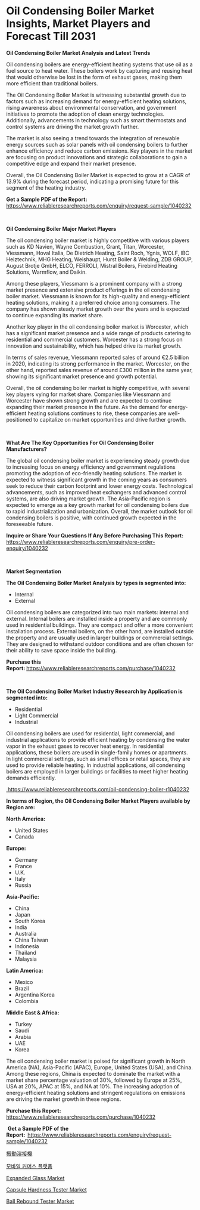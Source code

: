 <p><h1>Oil Condensing Boiler Market Insights, Market Players and Forecast Till 2031</h1></p><p><strong>Oil Condensing Boiler Market Analysis and Latest Trends</strong></p>
<p><p>Oil condensing boilers are energy-efficient heating systems that use oil as a fuel source to heat water. These boilers work by capturing and reusing heat that would otherwise be lost in the form of exhaust gases, making them more efficient than traditional boilers.</p><p>The Oil Condensing Boiler Market is witnessing substantial growth due to factors such as increasing demand for energy-efficient heating solutions, rising awareness about environmental conservation, and government initiatives to promote the adoption of clean energy technologies. Additionally, advancements in technology such as smart thermostats and control systems are driving the market growth further.</p><p>The market is also seeing a trend towards the integration of renewable energy sources such as solar panels with oil condensing boilers to further enhance efficiency and reduce carbon emissions. Key players in the market are focusing on product innovations and strategic collaborations to gain a competitive edge and expand their market presence.</p><p>Overall, the Oil Condensing Boiler Market is expected to grow at a CAGR of 13.9% during the forecast period, indicating a promising future for this segment of the heating industry.</p></p>
<p><strong>Get a Sample PDF of the Report:&nbsp;</strong> <a href="https://www.reliableresearchreports.com/enquiry/request-sample/1040232">https://www.reliableresearchreports.com/enquiry/request-sample/1040232</a></p>
<p>&nbsp;</p>
<p><strong>Oil Condensing Boiler Major Market Players</strong></p>
<p><p>The oil condensing boiler market is highly competitive with various players such as KD Navien, Wayne Combustion, Grant, Titan, Worcester, Viessmann, Hoval Italia, De Dietrich Heating, Saint Roch, Ygnis, WOLF, IBC Heiztechnik, MHG Heating, Weishaupt, Hurst Boiler & Welding, ZDB GROUP, August Brotje GmbH, ELCO, FERROLI, Mistral Boilers, Firebird Heating Solutions, Warmflow, and Daikin. </p><p>Among these players, Viessmann is a prominent company with a strong market presence and extensive product offerings in the oil condensing boiler market. Viessmann is known for its high-quality and energy-efficient heating solutions, making it a preferred choice among consumers. The company has shown steady market growth over the years and is expected to continue expanding its market share.</p><p>Another key player in the oil condensing boiler market is Worcester, which has a significant market presence and a wide range of products catering to residential and commercial customers. Worcester has a strong focus on innovation and sustainability, which has helped drive its market growth.</p><p>In terms of sales revenue, Viessmann reported sales of around €2.5 billion in 2020, indicating its strong performance in the market. Worcester, on the other hand, reported sales revenue of around £300 million in the same year, showing its significant market presence and growth potential.</p><p>Overall, the oil condensing boiler market is highly competitive, with several key players vying for market share. Companies like Viessmann and Worcester have shown strong growth and are expected to continue expanding their market presence in the future. As the demand for energy-efficient heating solutions continues to rise, these companies are well-positioned to capitalize on market opportunities and drive further growth.</p></p>
<p>&nbsp;</p>
<p><strong>What Are The Key Opportunities For Oil Condensing Boiler Manufacturers?</strong></p>
<p><p>The global oil condensing boiler market is experiencing steady growth due to increasing focus on energy efficiency and government regulations promoting the adoption of eco-friendly heating solutions. The market is expected to witness significant growth in the coming years as consumers seek to reduce their carbon footprint and lower energy costs. Technological advancements, such as improved heat exchangers and advanced control systems, are also driving market growth. The Asia-Pacific region is expected to emerge as a key growth market for oil condensing boilers due to rapid industrialization and urbanization. Overall, the market outlook for oil condensing boilers is positive, with continued growth expected in the foreseeable future.</p></p>
<p><strong>Inquire or Share Your Questions If Any Before Purchasing This Report:</strong> <a href="https://www.reliableresearchreports.com/enquiry/pre-order-enquiry/1040232">https://www.reliableresearchreports.com/enquiry/pre-order-enquiry/1040232</a></p>
<p>&nbsp;</p>
<p><strong>Market Segmentation</strong></p>
<p><strong>The Oil Condensing Boiler Market Analysis by types is segmented into:</strong></p>
<p><ul><li>Internal</li><li>External</li></ul></p>
<p><p>Oil condensing boilers are categorized into two main markets: internal and external. Internal boilers are installed inside a property and are commonly used in residential buildings. They are compact and offer a more convenient installation process. External boilers, on the other hand, are installed outside the property and are usually used in larger buildings or commercial settings. They are designed to withstand outdoor conditions and are often chosen for their ability to save space inside the building.</p></p>
<p><strong>Purchase this Report:&nbsp;</strong><a href="https://www.reliableresearchreports.com/purchase/1040232">https://www.reliableresearchreports.com/purchase/1040232</a></p>
<p>&nbsp;</p>
<p><strong>The Oil Condensing Boiler Market Industry Research by Application is segmented into:</strong></p>
<p><ul><li>Residential</li><li>Light Commercial</li><li>Industrial</li></ul></p>
<p><p>Oil condensing boilers are used for residential, light commercial, and industrial applications to provide efficient heating by condensing the water vapor in the exhaust gases to recover heat energy. In residential applications, these boilers are used in single-family homes or apartments. In light commercial settings, such as small offices or retail spaces, they are used to provide reliable heating. In industrial applications, oil condensing boilers are employed in larger buildings or facilities to meet higher heating demands efficiently.</p></p>
<p><a href="https://www.reliableresearchreports.com/oil-condensing-boiler-r1040232">&nbsp;https://www.reliableresearchreports.com/oil-condensing-boiler-r1040232</a></p>
<p><strong>In terms of Region, the Oil Condensing Boiler Market Players available by Region are:</strong></p>
<p>
    <p> <strong> North America: </strong>
        <ul>
            <li>United States</li>
            <li>Canada</li>
        </ul>
        </p> 
    <p> <strong> Europe: </strong>
        <ul>
            <li>Germany</li>
            <li>France</li>
            <li>U.K.</li>
            <li>Italy</li>
            <li>Russia</li>
        </ul>
        </p> 
    <p> <strong> Asia-Pacific: </strong>
        <ul>
            <li>China</li>
            <li>Japan</li>
            <li>South Korea</li>
            <li>India</li>
            <li>Australia</li>
            <li>China Taiwan</li>
            <li>Indonesia</li>
            <li>Thailand</li>
            <li>Malaysia</li>
        </ul>
        </p> 
    <p> <strong> Latin America: </strong>
        <ul>
            <li>Mexico</li>
            <li>Brazil</li>
            <li>Argentina Korea</li>
            <li>Colombia</li>
        </ul>
        </p> 
    <p> <strong> Middle East & Africa: </strong>
        <ul>
            <li>Turkey</li>
            <li>Saudi</li>
            <li>Arabia</li>
            <li>UAE</li>
            <li>Korea</li>
        </ul>
    </p>
    </p>
<p><p>The oil condensing boiler market is poised for significant growth in North America (NA), Asia-Pacific (APAC), Europe, United States (USA), and China. Among these regions, China is expected to dominate the market with a market share percentage valuation of 30%, followed by Europe at 25%, USA at 20%, APAC at 15%, and NA at 10%. The increasing adoption of energy-efficient heating solutions and stringent regulations on emissions are driving the market growth in these regions.</p></p>
<p><strong>Purchase this Report: </strong><a href="https://www.reliableresearchreports.com/purchase/1040232">https://www.reliableresearchreports.com/purchase/1040232</a></p>
<p>&nbsp;<strong>Get a Sample PDF of the Report:&nbsp;&nbsp;</strong><a href="https://www.reliableresearchreports.com/enquiry/request-sample/1040232">https://www.reliableresearchreports.com/enquiry/request-sample/1040232</a></p>
<p><strong></strong></p>
<p><p><a href="https://github.com/EthanMorar2011/Market-Research-Report-List-1/blob/main/590730738132.md">振動溶接機</a></p><p><a href="https://github.com/lzrvbyqzftro57/Market-Research-Report-List-1/blob/main/138812534223.md">모바일 커머스 플랫폼</a></p><p><a href="https://issuu.com/reportprime-2/docs/expanded-glass-market-size-2030.pptx">Expanded Glass Market</a></p><p><a href="https://github.com/lataunyatinikmelvin59ilbd0dv/Market-Research-Report-List-2/blob/main/capsule-hardness-tester-market.md">Capsule Hardness Tester Market</a></p><p><a href="https://github.com/pgtimber/Market-Research-Report-List-2/blob/main/ball-rebound-tester-market.md">Ball Rebound Tester Market</a></p></p>